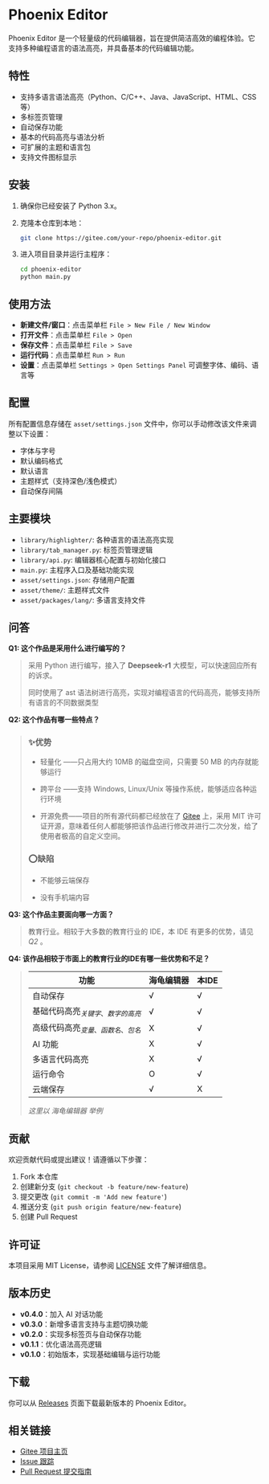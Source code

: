 # Phoenix Editor

Phoenix Editor 是一个轻量级的代码编辑器，旨在提供简洁高效的编程体验。它支持多种编程语言的语法高亮，并具备基本的代码编辑功能。

## 特性

- 支持多语言语法高亮（Python、C/C++、Java、JavaScript、HTML、CSS 等）
- 多标签页管理
- 自动保存功能
- 基本的代码高亮与语法分析
- 可扩展的主题和语言包
- 支持文件图标显示

## 安装

1. 确保你已经安装了 Python 3.x。
2. 克隆本仓库到本地：
   
   ```bash
   git clone https://gitee.com/your-repo/phoenix-editor.git
   ```
3. 进入项目目录并运行主程序：
   
   ```bash
   cd phoenix-editor
   python main.py
   ```

## 使用方法

- **新建文件/窗口**：点击菜单栏 `File > New File / New Window`
- **打开文件**：点击菜单栏 `File > Open`
- **保存文件**：点击菜单栏 `File > Save`
- **运行代码**：点击菜单栏 `Run > Run`
- **设置**：点击菜单栏 `Settings > Open Settings Panel` 可调整字体、编码、语言等

## 配置

所有配置信息存储在 `asset/settings.json` 文件中，你可以手动修改该文件来调整以下设置：

- 字体与字号
- 默认编码格式
- 默认语言
- 主题样式（支持深色/浅色模式）
- 自动保存间隔

## 主要模块

- `library/highlighter/`: 各种语言的语法高亮实现
- `library/tab_manager.py`: 标签页管理逻辑
- `library/api.py`: 编辑器核心配置与初始化接口
- `main.py`: 主程序入口及基础功能实现
- `asset/settings.json`: 存储用户配置
- `asset/theme/`: 主题样式文件
- `asset/packages/lang/`: 多语言支持文件

## 问答

**Q1: 这个作品是采用什么进行编写的？**

> 采用 Python 进行编写，接入了 **Deepseek-r1** 大模型，可以快速回应所有的诉求。
> 
> 同时使用了 ast 语法树进行高亮，实现对编程语言的代码高亮，能够支持所有语言的不同数据类型

**Q2: 这个作品有哪一些特点？**

> ### ✨优势
> 
> * 轻量化 ——只占用大约 10MB 的磁盘空间，只需要 50 MB 的内存就能够运行
>   
> * 跨平台 ——支持 Windows, Linux/Unix 等操作系统，能够适应各种运行环境
>   
> * 开源免费——项目的所有源代码都已经放在了 [Gitee](https://gitee.com/creative-and-dream/phoenix-editor/) 上，采用 MIT 许可证开源，意味着任何人都能够把该作品进行修改并进行二次分发，给了使用者极高的自定义空间。
>   
> 
> ### ⭕缺陷
> 
> * 不能够云端保存
>   
> * 没有手机端内容
>   

**Q3: 这个作品主要面向哪一方面？**

> 教育行业。相较于大多数的教育行业的 IDE，本 IDE 有更多的优势，请见 *Q2* 。

**Q4: 该作品相较于市面上的教育行业的IDE有哪一些优势和不足？**

> | 功能  | 海龟编辑器 | 本IDE |
> | --- | --- | --- |
> | 自动保存 | √   | √   |
> | 基础代码高亮$_{关键字、数字的高亮}$ | √   | √   |
> | 高级代码高亮$_{变量、函数名、包名}$ | X   | √   |
> | AI 功能 | X   | √   |
> | 多语言代码高亮 | X   | √   |
> | 运行命令 | O   | √   |
> | 云端保存 | √   | X   |
> 
> *这里以 海龟编辑器 举例*

## 贡献

欢迎贡献代码或提出建议！请遵循以下步骤：

1. Fork 本仓库
2. 创建新分支 (`git checkout -b feature/new-feature`)
3. 提交更改 (`git commit -m 'Add new feature'`)
4. 推送分支 (`git push origin feature/new-feature`)
5. 创建 Pull Request

## 许可证

本项目采用 MIT License，请参阅 [LICENSE](LICENSE) 文件了解详细信息。

## 版本历史

- **v0.4.0**：加入 AI 对话功能
- **v0.3.0**：新增多语言支持与主题切换功能
- **v0.2.0**：实现多标签页与自动保存功能
- **v0.1.1**：优化语法高亮逻辑
- **v0.1.0**：初始版本，实现基础编辑与运行功能

## 下载

你可以从 [Releases](README.md#下载) 页面下载最新版本的 Phoenix Editor。

## 相关链接

- [Gitee 项目主页](https://gitee.com/creative-and-dream/phoenix-editor)
- [Issue 跟踪](https://gitee.com/creative-and-dream/phoenix-editor/issues)
- [Pull Request 提交指南](.gitee/PULL_REQUEST_TEMPLATE.zh-CN.md)


